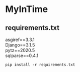 # MyInTime

## requirements.txt
asgiref==3.3.1 \
Django==3.1.5  \
pytz==2020.5   \
sqlparse==0.4.1  

```pip install -r requirements.txt```
